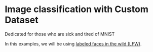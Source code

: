 # Image classification with Custom Dataset

Dedicated for those who are sick and tired of MNIST 

In this examples, we will be using [labeled faces in the wild (LFW)](http://vis-www.cs.umass.edu/lfw/). 
